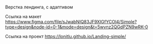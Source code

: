 Верстка лендинга, с адаптивом

Ссылка на макет
https://www.figma.com/file/sJwabNIQ83JF9XIGfYCOl4/Simple?type=design&node-id=0-1&mode=design&t=5wvnz2QGdPZN9wRK-0

Ссылка на проект
https://lonitlu.github.io/Landing-simple/

